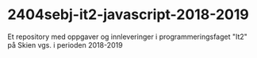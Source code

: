 # 2404sebj-it2-javascript-2018-2019
Et repository med oppgaver og innleveringer i programmeringsfaget "It2" på Skien vgs. i perioden 2018-2019
